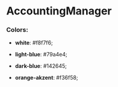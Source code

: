 # AccountingManager

### Colors:

- **white**: #f8f7f6;

- **light-blue**: #79a4e4;

- **dark-blue**: #142645;

- **orange-akzent**: #f36f58;

